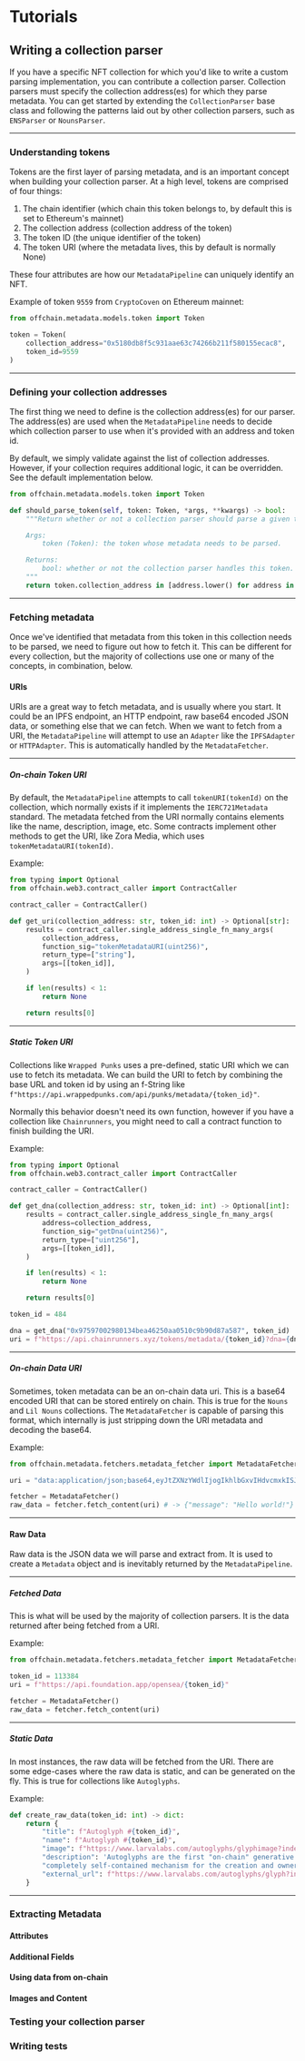 # Tutorials

## Writing a collection parser

If you have a specific NFT collection for which you'd like to write a custom parsing implementation, you can
contribute a collection parser. Collection parsers must specify the collection address(es) for which they parse metadata.
You can get started by extending the `CollectionParser` base class and following the patterns laid out by other
collection parsers, such as `ENSParser` or `NounsParser`.

---

### Understanding tokens

Tokens are the first layer of parsing metadata, and is an important concept when building your collection parser.
At a high level, tokens are comprised of four things:

1. The chain identifier (which chain this token belongs to, by default this is set to Ethereum's mainnet)
2. The collection address (collection address of the token)
3. The token ID (the unique identifier of the token)
4. The token URI (where the metadata lives, this by default is normally None)

These four attributes are how our `MetadataPipeline` can uniquely identify an NFT.

Example of token `9559` from `CryptoCoven` on Ethereum mainnet:

```python
from offchain.metadata.models.token import Token

token = Token(
    collection_address="0x5180db8f5c931aae63c74266b211f580155ecac8",
    token_id=9559
)
```

---

### Defining your collection addresses

The first thing we need to define is the collection address(es) for our parser. The address(es) are used
when the `MetadataPipeline` needs to decide which collection parser to use when it's provided with an address and token id.

By default, we simply validate against the list of collection addresses. However, if your collection requires
additional logic, it can be overridden. See the default implementation below.

```python
from offchain.metadata.models.token import Token

def should_parse_token(self, token: Token, *args, **kwargs) -> bool:
    """Return whether or not a collection parser should parse a given token.

    Args:
        token (Token): the token whose metadata needs to be parsed.

    Returns:
        bool: whether or not the collection parser handles this token.
    """
    return token.collection_address in [address.lower() for address in self._COLLECTION_ADDRESSES]
```

---

### Fetching metadata

Once we've identified that metadata from this token in this collection needs to be parsed, we need
to figure out how to fetch it. This can be different for every collection, but the majority of collections
use one or many of the concepts, in combination, below.

#### URIs

URIs are a great way to fetch metadata, and is usually where you start. It could be an IPFS endpoint, an HTTP endpoint, raw base64 encoded
JSON data, or something else that we can fetch. When we want to fetch from a URI, the `MetadataPipeline` will attempt to use
an `Adapter` like the `IPFSAdapter` or `HTTPAdapter`. This is automatically handled by the `MetadataFetcher`.

---

##### On-chain Token URI

By default, the `MetadataPipeline` attempts to call `tokenURI(tokenId)` on the collection, which normally exists
if it implements the `IERC721Metadata` standard. The metadata fetched from the URI normally contains elements like the name,
description, image, etc. Some contracts implement other methods to get the URI, like Zora Media, which uses `tokenMetadataURI(tokenId)`.

Example:

```python
from typing import Optional
from offchain.web3.contract_caller import ContractCaller

contract_caller = ContractCaller()

def get_uri(collection_address: str, token_id: int) -> Optional[str]:
    results = contract_caller.single_address_single_fn_many_args(
        collection_address,
        function_sig="tokenMetadataURI(uint256)",
        return_type=["string"],
        args=[[token_id]],
    )

    if len(results) < 1:
        return None

    return results[0]
```

---

##### Static Token URI

Collections like `Wrapped Punks` uses a pre-defined, static URI which we can use to fetch its metadata. We can build
the URI to fetch by combining the base URL and token id by using an f-String like `f"https://api.wrappedpunks.com/api/punks/metadata/{token_id}"`.

Normally this behavior doesn't need its own function, however if you have a collection like `Chainrunners`, you might need to
call a contract function to finish building the URI.

Example:

```python
from typing import Optional
from offchain.web3.contract_caller import ContractCaller

contract_caller = ContractCaller()

def get_dna(collection_address: str, token_id: int) -> Optional[int]:
    results = contract_caller.single_address_single_fn_many_args(
        address=collection_address,
        function_sig="getDna(uint256)",
        return_type=["uint256"],
        args=[[token_id]],
    )

    if len(results) < 1:
        return None

    return results[0]

token_id = 484

dna = get_dna("0x97597002980134bea46250aa0510c9b90d87a587", token_id)
uri = f"https://api.chainrunners.xyz/tokens/metadata/{token_id}?dna={dna}"
```

---

##### On-chain Data URI

Sometimes, token metadata can be an on-chain data uri. This is a base64 encoded URI that can be stored entirely on chain.
This is true for the `Nouns` and `Lil Nouns` collections. The `MetadataFetcher` is capable of parsing this format, which internally is just stripping down
the URI metadata and decoding the base64.

Example:

```python
from offchain.metadata.fetchers.metadata_fetcher import MetadataFetcher

uri = "data:application/json;base64,eyJtZXNzYWdlIjogIkhlbGxvIHdvcmxkISJ9"

fetcher = MetadataFetcher()
raw_data = fetcher.fetch_content(uri) # -> {"message": "Hello world!"}

```

---

#### Raw Data

Raw data is the JSON data we will parse and extract from. It is used to create a `Metadata` object and
is inevitably returned by the `MetadataPipeline`.

---

##### Fetched Data

This is what will be used by the majority of collection parsers. It is the data returned after being fetched from a URI.

Example:

```python
from offchain.metadata.fetchers.metadata_fetcher import MetadataFetcher

token_id = 113384
uri = f"https://api.foundation.app/opensea/{token_id}"

fetcher = MetadataFetcher()
raw_data = fetcher.fetch_content(uri)
```

---

##### Static Data

In most instances, the raw data will be fetched from the URI. There are some edge-cases where the raw data is static, and can be generated on the fly.
This is true for collections like `Autoglyphs`.

Example:

```python
def create_raw_data(token_id: int) -> dict:
    return {
        "title": f"Autoglyph #{token_id}",
        "name": f"Autoglyph #{token_id}",
        "image": f"https://www.larvalabs.com/autoglyphs/glyphimage?index={token_id}",
        "description": 'Autoglyphs are the first "on-chain" generative art on the Ethereum blockchain. A '
        "completely self-contained mechanism for the creation and ownership of an artwork.",
        "external_url": f"https://www.larvalabs.com/autoglyphs/glyph?index={token_id}",
    }
```

---

### Extracting Metadata

#### Attributes

#### Additional Fields

#### Using data from on-chain

#### Images and Content

### Testing your collection parser

### Writing tests
